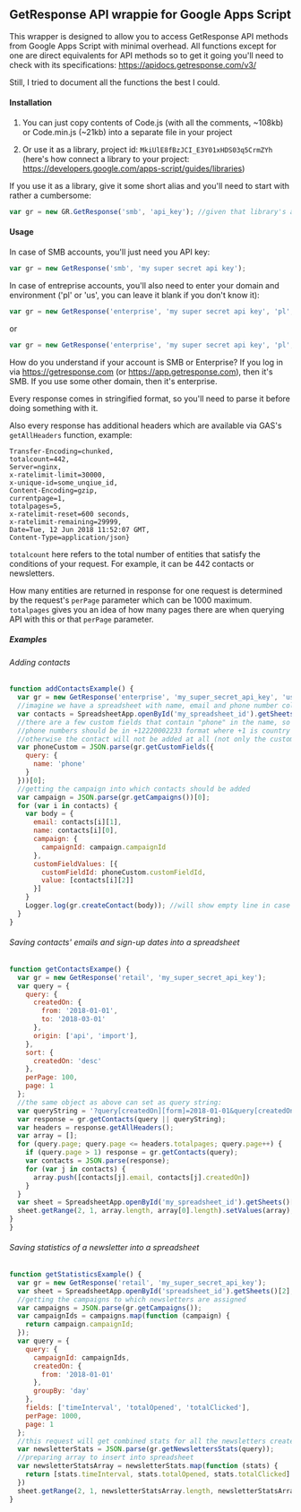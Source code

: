 ##  GetResponse API wrappie for Google Apps Script

This wrapper is designed to allow you to access GetResponse API methods from Google Apps Script with minimal overhead. All functions except for one are direct equivalents for API methods so to get it going you'll need to check with its specifications: https://apidocs.getresponse.com/v3/

Still, I tried to document all the functions the best I could.

#### Installation

1) You can just copy contents of Code.js (with all the comments, ~108kb) or Code.min.js (~21kb) into a separate file in your project

2) Or use it as a library, project id: `MkiUlE8fBzJCI_E3Y01xHDS03q5CrmZYh` (here's how connect a library to your project: https://developers.google.com/apps-script/guides/libraries)

If you use it as a library, give it some short alias and you'll need to start with rather a cumbersome:
```javascript
var gr = new GR.GetResponse('smb', 'api_key'); //given that library's alias is GR
```

#### Usage

In case of SMB accounts, you'll just need you API key:

```javascript
var gr = new GetResponse('smb', 'my super secret api key');
```

In case of entreprise accounts, you'll also need to enter your domain and environment ('pl' or 'us', you can leave it blank if you don't know it):

```javascript
var gr = new GetResponse('enterprise', 'my super secret api key', 'pl', 'email.mydomain.com');
```
or 
```javascript
var gr = new GetResponse('enterprise', 'my super secret api key', 'pl', 'email.mydomain.com');
```

How do you understand if your account is SMB or Enterprise? If you log in via https://getresponse.com (or https://app.getresponse.com), then it's SMB. If you use some other domain, then it's enterprise.

Every response comes in stringified format, so you'll need to parse it before doing something with it. 

Also every response has additional headers which are available via GAS's `getAllHeaders` function, example: 
```{
Transfer-Encoding=chunked, 
totalcount=442, 
Server=nginx, 
x-ratelimit-limit=30000, 
x-unique-id=some_unqiue_id, 
Content-Encoding=gzip, 
currentpage=1, 
totalpages=5, 
x-ratelimit-reset=600 seconds, 
x-ratelimit-remaining=29999, 
Date=Tue, 12 Jun 2018 11:52:07 GMT, 
Content-Type=application/json}
```
`totalcount` here refers to the total number of entities that satisfy the conditions of your request. For example, it can be 442 contacts or newsletters.

How many entities are returned in response for one request is determined by the request's `perPage` parameter which can be 1000 maximum. `totalpages` gives you an idea of how many pages there are when querying API with this or that `perPage` parameter.


##### Examples


###### Adding contacts

```javascript
function addContactsExample() {
  var gr = new GetResponse('enterprise', 'my_super_secret_api_key', 'us', 'my.domain.com');
  //imagine we have a spreadsheet with name, email and phone number columns
  var contacts = SpreadsheetApp.openById('my_spreadsheet_id').getSheets()[1].getDataRange().getValues();
  //there are a few custom fields that contain "phone" in the name, so getting the first one
  //phone numbers should be in +12220002233 format where +1 is country code (+ is required), 222 is regional code and the rest is the number itself. 
  //otherwise the contact will not be added at all (not only the custom field but the contact as a whole)
  var phoneCustom = JSON.parse(gr.getCustomFields({
    query: {
      name: 'phone'
    }
  }))[0];
  //getting the campaign into which contacts should be added
  var campaign = JSON.parse(gr.getCampaigns())[0];
  for (var i in contacts) {
    var body = {
      email: contacts[i][1],
      name: contacts[i][0],
      campaign: {
        campaignId: campaign.campaignId
      },
      customFieldValues: [{
        customFieldId: phoneCustom.customFieldId,
        value: [contacts[i][2]]
      }]
    }
    Logger.log(gr.createContact(body)); //will show empty line in case of success and error message if sth went wrong
  }
}
```

###### Saving contacts' emails and sign-up dates into a spreadsheet

```javascript
function getContactsExampe() {
  var gr = new GetResponse('retail', 'my_super_secret_api_key');
  var query = {
    query: {
      createdOn: {
        from: '2018-01-01',
        to: '2018-03-01'
      },
      origin: ['api', 'import'],
    },
    sort: {
      createdOn: 'desc'
    },
    perPage: 100,
    page: 1
  };
  //the same object as above can set as query string:
  var queryString = '?query[createdOn][form]=2018-01-01&query[createdOn][to]=2018-03-01&query[origin]=api,import&sort[createdOn]=desc&perPage=100&page=1';
  var response = gr.getContacts(query || queryString);
  var headers = response.getAllHeaders();
  var array = [];
  for (query.page; query.page <= headers.totalpages; query.page++) {
    if (query.page > 1) response = gr.getContacts(query);
    var contacts = JSON.parse(response);
    for (var j in contacts) {
      array.push([contacts[j].email, contacts[j].createdOn])
    }
  }
  var sheet = SpreadsheetApp.openById('my_spreadsheet_id').getSheets()[0];
  sheet.getRange(2, 1, array.length, array[0].length).setValues(array); //sets emails and subscription dates into a spreadsheet
}
}
```
###### Saving statistics of a newsletter into a spreadsheet

```javascript
function getStatisticsExample() {
  var gr = new GetResponse('retail', 'my_super_secret_api_key');
  var sheet = SpreadsheetApp.openById('spreadsheet_id').getSheets()[2];
  //getting the campaigns to which newsletters are assigned
  var campaigns = JSON.parse(gr.getCampaigns());
  var campaignIds = campaigns.map(function (campaign) {
    return campaign.campaignId;
  });
  var query = {
    query: {
      campaignId: campaignIds,
      createdOn: {
        from: '2018-01-01'
      },
      groupBy: 'day'
    },
    fields: ['timeInterval', 'totalOpened', 'totalClicked'],
    perPage: 1000,
    page: 1
  };
  //this request will get combined stats for all the newsletters created after 2018-01-01 in the given campaigns, grouped by day
  var newsletterStats = JSON.parse(gr.getNewslettersStats(query));
  //preparing array to insert into spreadsheet
  var newsletterStatsArray = newsletterStats.map(function (stats) {
    return [stats.timeInterval, stats.totalOpened, stats.totalClicked]
  })
  sheet.getRange(2, 1, newsletterStatsArray.length, newsletterStatsArray[0].length).setValues(newsletterStatsArray);
}
```
